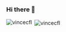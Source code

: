 ### Hi there 👋

<p><img align="left" src="https://github-readme-stats.vercel.app/api/top-langs/?username=vincecfl&layout=compact&hide=html" alt="vincecfl" /></p>

<p>&nbsp;<img align="center" src="https://github-readme-stats.vercel.app/api?username=vincecfl&show_icons=true" alt="vincecfl" /></p>

